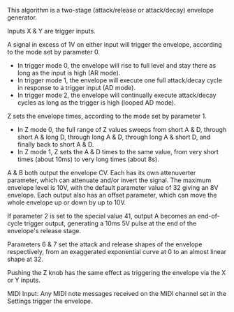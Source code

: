 This algorithm is a two-stage (attack/release or attack/decay) envelope generator.

Inputs X & Y are trigger inputs. 

A signal in excess of 1V on either input will trigger the envelope, according to the mode set by parameter 0. 

- In trigger mode 0, the envelope will rise to full level and stay there as long as the input is high (AR mode). 
- In trigger mode 1, the envelope will execute one full attack/decay cycle in response to a trigger input (AD mode). 
- In trigger mode 2, the envelope will continually execute attack/decay cycles as long as the trigger is high (looped AD mode).

Z sets the envelope times, according to the mode set by parameter 1. 

- In Z mode 0, the full range of Z values sweeps from short A & D, through short A & long D, through long A & D, through long A & short D, and finally back to short A & D. 
- In Z mode 1, Z sets the A & D times to the same value, from very short times (about 10ms) to very long times (about 8s).

A & B both output the envelope CV. Each has its own attenuverter parameter, which can attenuate and/or invert the signal. The maximum envelope level is 10V, with the default parameter value of 32 giving an 8V envelope. Each output also has an offset parameter, which can move the whole envelope up or down by up to 10V.

If parameter 2 is set to the special value 41, output A becomes an end-of-cycle trigger output, generating a 10ms 5V pulse at the end of the envelope's release stage.

Parameters 6 & 7 set the attack and release shapes of the envelope respectively, from an exaggerated exponential curve at 0 to an almost linear shape at 32.

Pushing the Z knob has the same effect as triggering the envelope via the X or Y inputs.

MIDI Input: Any MIDI note messages received on the MIDI channel set in the Settings trigger the envelope.
